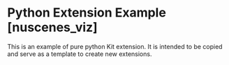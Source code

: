 # Python Extension Example [nuscenes_viz]

This is an example of pure python Kit extension. It is intended to be copied and serve as a template to create new extensions.
